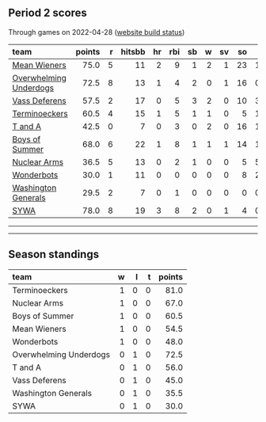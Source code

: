 

## Period 2 scores

Through games on 2022-04-28 ([website build status](https://github.com/brian-bot/pl-site/actions))


|team                                              | points|  r| hitsbb| hr| rbi| sb|  w| sv| so|   era|  whip|
|:-------------------------------------------------|------:|--:|------:|--:|---:|--:|--:|--:|--:|-----:|-----:|
|[Mean Wieners](./meanwieners)                     |   75.0|  5|     11|  2|   9|  1|  2|  1| 23| 1.459| 0.973|
|[Overwhelming Underdogs](./overwhelmingunderdogs) |   72.5|  8|     13|  1|   4|  2|  0|  1| 16| 0.000| 0.730|
|[Vass Deferens](./vassdeferens)                   |   57.5|  2|     17|  0|   5|  3|  2|  0| 10| 3.214| 1.071|
|[Terminoeckers](./terminoeckers)                  |   60.5|  4|     15|  1|   5|  1|  1|  0|  5| 1.286| 0.714|
|[T and A](./tanda)                                |   42.5|  0|      7|  0|   3|  0|  2|  0| 16| 1.528| 1.075|
|[Boys of Summer](./boysofsummer)                  |   68.0|  6|     22|  1|   8|  1|  1|  1| 14| 1.800| 1.333|
|[Nuclear Arms](./nucleararms)                     |   36.5|  5|     13|  0|   2|  1|  0|  0|  5| 5.684| 1.579|
|[Wonderbots](./wonderbots)                        |   30.0|  1|     11|  0|   0|  0|  0|  0|  8| 2.132| 1.184|
|[Washington Generals](./washingtongenerals)       |   29.5|  2|      7|  0|   1|  0|  0|  0|  0| 0.000| 2.000|
|[SYWA](./sywa)                                    |   78.0|  8|     19|  3|   8|  2|  0|  1|  4| 0.000| 0.333|

* * *
* * *

## Season standings


|team                   |  w|  l|  t| points|
|:----------------------|--:|--:|--:|------:|
|Terminoeckers          |  1|  0|  0|   81.0|
|Nuclear Arms           |  1|  0|  0|   67.0|
|Boys of Summer         |  1|  0|  0|   60.5|
|Mean Wieners           |  1|  0|  0|   54.5|
|Wonderbots             |  1|  0|  0|   48.0|
|Overwhelming Underdogs |  0|  1|  0|   72.5|
|T and A                |  0|  1|  0|   56.0|
|Vass Deferens          |  0|  1|  0|   45.0|
|Washington Generals    |  0|  1|  0|   35.5|
|SYWA                   |  0|  1|  0|   30.0|


